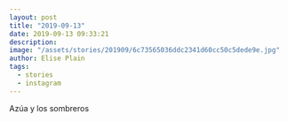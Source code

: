 ```yaml
---
layout: post
title: "2019-09-13"
date: 2019-09-13 09:33:21
description: 
image: "/assets/stories/201909/6c73565036ddc2341d60cc50c5dede9e.jpg"
author: Elise Plain
tags: 
  - stories
  - instagram
---
```


Azúa y los sombreros
<p></p>
